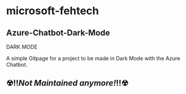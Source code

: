 # microsoft-fehtech 
## Azure-Chatbot-Dark-Mode
DARK MODE

A simple Gitpage for a project to be made in Dark Mode with the Azure Chatbot.

☢‼***Not Maintained anymore!***‼☢
---
